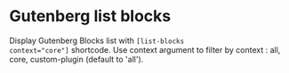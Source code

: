 
# Gutenberg list blocks

Display Gutenberg Blocks list with <code>[list-blocks context="core"]</code> shortcode. Use context argument to filter by context : all, core, custom-plugin (default to 'all').
